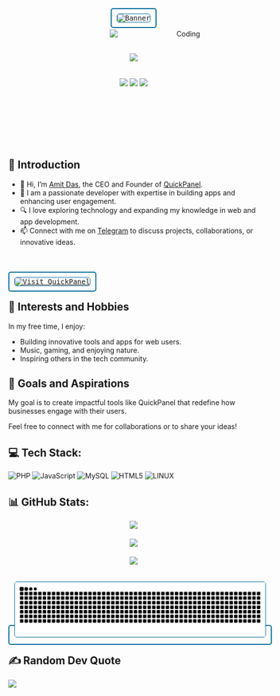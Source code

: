 <div align="center">
  <p align="center">
    <kbd style="border: 2px solid #006C9C; padding: 10px; border-radius: 5px;">
      <img alt="Banner" style="height: 500px; width: 800px; border: 1px solid #006C9C; border-radius: 5px;" src="/Image.gif">
    </kbd>
  </p>

  <img align="right" alt="Coding" width="300" src="https://i.pinimg.com/originals/06/60/ef/0660efe82fa3da42ed56eef013171835.gif">

  <br><br>

  ![](https://komarev.com/ghpvc/?username=amit-das&color=006C9C)

  <div>&nbsp;</div>

  <img height="100" src="https://user-images.githubusercontent.com/60597290/152366251-81e7024b-81c6-422c-ae71-ad035850d030.png" />
  <img height="100" src="https://user-images.githubusercontent.com/60597290/152366154-ec1ddf07-fcf8-41f5-a5f8-ccfc331622a2.png" />
  <img height="100" src="https://user-images.githubusercontent.com/60597290/152366741-4ebfc910-49b4-4365-829d-89f9a5873ff5.png" />
  
  &nbsp;
</div>

<br><br/><br><br/>

## 👋 Introduction

- 👋 Hi, I’m [Amit Das](https://amitdas.site), the CEO and Founder of [QuickPanel](https://www.quickpanel.in).
- 🌱 I am a passionate developer with expertise in building apps and enhancing user engagement.
- 🔍 I love exploring technology and expanding my knowledge in web and app development.
- 📫 Connect with me on [Telegram](https://t.me/AmitDas4321) to discuss projects, collaborations, or innovative ideas.

<br><br>

<kbd style="border: 2px solid #006C9C; padding: 10px; border-radius: 5px;">
  <a href="https://quickpanel.in" target="_blank">
    <img alt="Visit QuickPanel" src="https://quickpanel.in/uploads/main/8a3feaaf1fdf0c218db5572eacfeb684.png" style="border: 1px solid #006C9C; border-radius: 5px;">
  </a>
</kbd>

<br>

## 🎉 Interests and Hobbies

In my free time, I enjoy:
- Building innovative tools and apps for web users.
- Music, gaming, and enjoying nature.
- Inspiring others in the tech community.

## 🌟 Goals and Aspirations

My goal is to create impactful tools like QuickPanel that redefine how businesses engage with their users.

Feel free to connect with me for collaborations or to share your ideas!

## 💻 Tech Stack:

![PHP](https://img.shields.io/badge/php-%23777BB4.svg?style=for-the-badge&logo=php&logoColor=white) ![JavaScript](https://img.shields.io/badge/javascript-%23F7DF1E.svg?style=for-the-badge&logo=javascript&logoColor=black) ![MySQL](https://img.shields.io/badge/mysql-%2300f.svg?style=for-the-badge&logo=mysql&logoColor=white) ![HTML5](https://img.shields.io/badge/html5-%23E34F26.svg?style=for-the-badge&logo=html5&logoColor=white) ![LINUX](https://img.shields.io/badge/Linux-FCC624?style=for-the-badge&logo=linux&logoColor=black)

## 📊 GitHub Stats:

<div align="center">
  <div> <img src="https://github-readme-stats.vercel.app/api?username=AmitDas4321&theme=blueberry&hide_border=false&include_all_commits=true&count_private=true"> </div><br>
  <div> <img src="https://github-readme-streak-stats.herokuapp.com?user=AmitDas4321&theme=blueberry"></div> <br>
  <div> <img src="https://github-readme-stats.vercel.app/api/top-langs/?username=AmitDas4321&theme=blueberry&hide_border=false&include_all_commits=true&count_private=true&layout=compact"> </div>
</div>

<p align="center">
  <br>
  <kbd style="border: 2px solid #006C9C; padding: 10px; border-radius: 5px;">
    <img alt="Banner" style="border: 1px solid #006C9C; border-radius: 5px;" src="https://raw.githubusercontent.com/AmitDas4321/AmitDas4321/output/snake.svg" alt="Snake animation">
  </kbd>
</p>

## ✍️ Random Dev Quote
![](https://quotes-github-readme.vercel.app/api?type=horizontal&theme=tokyonight)
